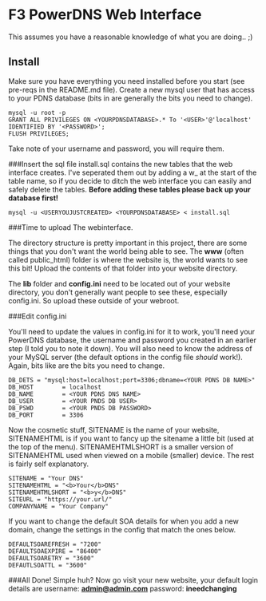# F3 PowerDNS Web Interface

This assumes you have a reasonable knowledge of what you are doing.. ;)

## Install

Make sure you have everything you need installed before you start (see pre-reqs in the README.md file). Create a new mysql user that has access to your PDNS database (bits in **<CAPS>** are generally the bits you need to change).

```
mysql -u root -p
GRANT ALL PRIVILEGES ON <YOURPDNSDATABASE>.* To '<USER>'@'localhost' IDENTIFIED BY '<PASSWORD>';
FLUSH PRIVILEGES;
```
Take note of your username and password, you will require them.

###Insert the sql file
install.sql contains the new tables that the web interface creates. I've seperated them out by adding a w_ at the start of the table name, so if you decide to ditch the web interface you can easily and safely delete the tables. **Before adding these tables please back up your database first!**

````
mysql -u <USERYOUJUSTCREATED> <YOURPDNSDATABASE> < install.sql
````

###Time to upload The webinterface.

The directory structure is pretty important in this project, there are some things that you don't want the world being able to see. The **www** (often called public_html) folder is where the website is, the world wants to see this bit! Upload the contents of that folder into your website directory.

The **lib** folder and **config.ini** need to be located out of your website directory, you don't generally want people to see these, especially config.ini. So upload these outside of your webroot.

###Edit config.ini

You'll need to update the values in config.ini for it to work, you'll need your PowerDNS database, the username and password you created in an earlier step (I told you to note it down). You will also need to know the address of your MySQL server (the default options in the config file *should* work!). Again, bits like  **<THIS>** are the bits you need to change.
````
DB_DETS = "mysql:host=localhost;port=3306;dbname=<YOUR PDNS DB NAME>"
DB_HOST        = localhost
DB_NAME        = <YOUR PDNS DNS NAME>
DB_USER        = <YOUR PNDS DB USER>
DB_PSWD        = <YOUR PNDS DB PASSWORD>
DB_PORT        = 3306
````
Now the cosmetic stuff, SITENAME is the name of your website, SITENAMEHTML is if you want to fancy up the sitename a little bit (used at the top of the menu). SITENAMEHTMLSHORT is a smaller version of SITENAMEHTML used when viewed on a mobile (smaller) device. The rest is fairly self explanatory.
````
SITENAME = "Your DNS"
SITENAMEHTML = "<b>Your</b>DNS"
SITENAMEHTMLSHORT = "<b>y</b>DNS"
SITEURL = "https://your.url/"
COMPANYNAME = "Your Company"
````
If you want to change the default SOA details for when you add a new domain, change the settings in the config that match the ones below.
```
DEFAULTSOAREFRESH = "7200"
DEFAULTSOAEXPIRE = "86400"
DEFAULTSOARETRY = "3600"
DEFAUTLSOATTL = "3600"
````

###All Done!
Simple huh? Now go visit your new website, your default login details are username: **admin@admin.com** password: **ineedchanging**
